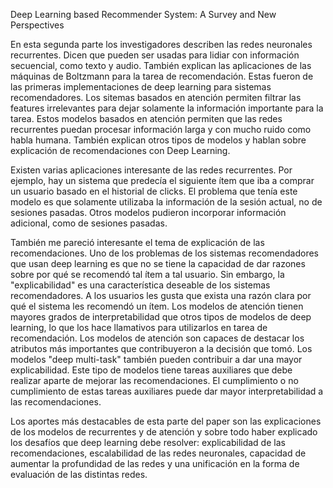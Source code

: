 Deep Learning based Recommender System: A Survey and New Perspectives

En esta segunda parte los investigadores describen las redes neuronales recurrentes. Dicen que pueden ser usadas para lidiar con información secuencial, como texto y audio. También explican las aplicaciones de las máquinas de Boltzmann para la tarea de recomendación. Estas fueron de las primeras implementaciones de deep learning para sistemas recomendadores. Los sitemas basados en atención permiten filtrar las features irrelevantes para dejar solamente la información importante para la tarea. Estos modelos basados en atención permiten que las redes recurrentes puedan procesar información larga y con mucho ruido como habla humana. También explican otros tipos de modelos y hablan sobre explicación de recomendaciones con Deep Learning.

Existen varias aplicaciones interesante de las redes recurrentes. Por ejemplo, hay un sistema que predecía el siguiente ítem que iba a comprar un usuario basado en el historial de clicks. El problema que tenía este modelo es que solamente utilizaba la información de la sesión actual, no de sesiones pasadas. Otros modelos pudieron incorporar información adicional, como de sesiones pasadas. 

También me pareció interesante el tema de explicación de las recomendaciones. Uno de los problemas de los sistemas recomendadores que usan deep learning es que no se tiene la capacidad de dar razones sobre por qué se recomendó tal ítem a tal usuario. Sin embargo, la "explicabilidad" es una característica deseable de los sistemas recomendadores. A los usuarios les gusta que exista una razón clara por qué el sistema les recomendó un ítem. Los modelos de atención tienen mayores grados de interpretabilidad que otros tipos de modelos de deep learning, lo que los hace llamativos para utilizarlos en tarea de recomendación. Los modelos de atención son capaces de destacar los atributos más importantes que contribuyeron a la decisión que tomó. Los modelos "deep multi-task" también pueden contribuir a dar una mayor explicabilidad. Este tipo de modelos tiene tareas auxiliares que debe realizar aparte de mejorar las recomendaciones. El cumplimiento o no cumplimiento de estas tareas auxiliares puede dar mayor interpretabilidad a las recomendaciones.

Los aportes más destacables de esta parte del paper son las explicaciones de los modelos de recurrentes y de atención y sobre todo haber explicado los desafíos que deep learning debe resolver: explicabilidad de las recomendaciones, escalabilidad de las redes neuronales, capacidad de aumentar la profundidad de las redes y una unificación en la forma de evaluación de las distintas redes.
